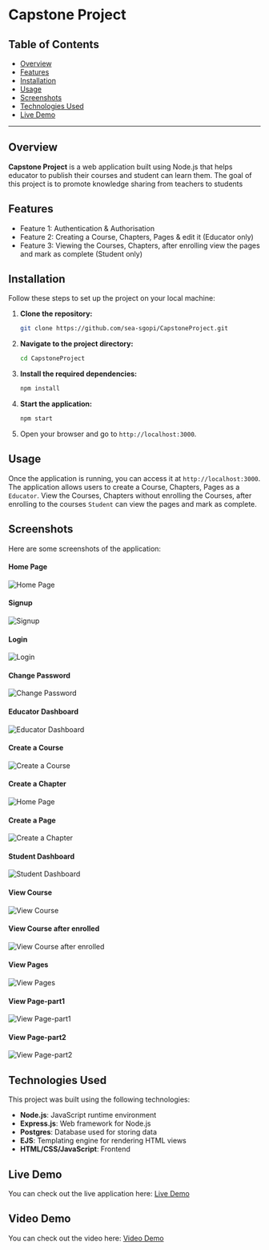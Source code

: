 
# Capstone Project
## Table of Contents

- [Overview](#overview)
- [Features](#features)
- [Installation](#installation)
- [Usage](#usage)
- [Screenshots](#screenshots)
- [Technologies Used](#technologies-used)
- [Live Demo](#live-demo)
---

## Overview

**Capstone Project** is a web application built using Node.js that helps educator to publish their courses and student can learn them. The goal of this project is to promote knowledge sharing from teachers to students

## Features

- Feature 1: Authentication & Authorisation
- Feature 2: Creating a Course, Chapters, Pages & edit it (Educator only)
- Feature 3: Viewing the Courses, Chapters, after enrolling view the pages and mark as complete (Student only)

## Installation

Follow these steps to set up the project on your local machine:

1. **Clone the repository:**

   ```bash
   git clone https://github.com/sea-sgopi/CapstoneProject.git
   ```

2. **Navigate to the project directory:**

   ```bash
   cd CapstoneProject
   ```

3. **Install the required dependencies:**

   ```bash
   npm install
   ```

4. **Start the application:**

   ```bash
   npm start
   ```

5. Open your browser and go to `http://localhost:3000`.

## Usage

Once the application is running, you can access it at `http://localhost:3000`. The application allows users to create a Course, Chapters, Pages as a `Educator`. View the Courses, Chapters without enrolling the Courses, after enrolling to the courses `Student` can view the pages and mark as complete.

## Screenshots

Here are some screenshots of the application:

#### Home Page

![Home Page](./assets/index.png)

#### Signup

![Signup](./assets/signUp.png)

#### Login

![Login](./assets/logIn.png)

#### Change Password

![Change Password](./assets/changePassword.png)

#### Educator Dashboard

![Educator Dashboard](./assets/dashboard.png)

#### Create a Course

![Create a Course](./assets/createNewCourse.png)

#### Create a Chapter

![Home Page](./assets/createChapter.png)

#### Create a Page

![Create a Chapter](./assets/createPage.png)

#### Student Dashboard

![Student Dashboard](./assets/availableCourse.png)

#### View Course

![View Course](./assets/viewChapter.png)

#### View Course after enrolled

![View Course after enrolled](./assets/viewChapterEnrolled.png)

#### View Pages

![View Pages](./assets/viewPages.png)

#### View Page-part1

![View Page-part1](./assets/viewPage1.png)

#### View Page-part2

![View Page-part2](./assets/viewPage2.png)


## Technologies Used

This project was built using the following technologies:

- **Node.js**: JavaScript runtime environment
- **Express.js**: Web framework for Node.js
- **Postgres**:  Database used for storing data
- **EJS**: Templating engine for rendering HTML views
- **HTML/CSS/JavaScript**: Frontend

## Live Demo

You can check out the live application here: [Live Demo](https://capstoneprojectatsgopi.onrender.com)

## Video Demo

You can check out the video here: [Video Demo]([https://capstoneprojectatsgopi.onrender.com](https://www.loom.com/share/a41397579c9749f3a51259e640a3010d?sid=bf9e1044-56ac-41d7-9dfc-f967561e2e7f))
